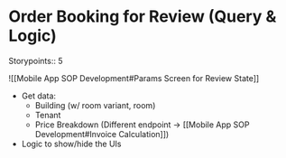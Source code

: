 # Order Booking for Review (Query & Logic)

Storypoints:: 5

![[Mobile App SOP Development#Params Screen for Review State]]
- Get data:
	- Building (w/ room variant, room)
	- Tenant
	- Price Breakdown (Different endpoint -> [[Mobile App SOP Development#Invoice Calculation]])
- Logic to show/hide the UIs
